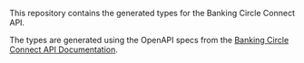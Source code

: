 This repository contains the generated types for the Banking Circle Connect API.

The types are generated using the OpenAPI specs from the [Banking Circle Connect API Documentation](https://docs.bankingcircleconnect.com/openapi).